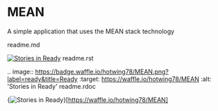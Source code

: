 # MEAN
A simple application that uses the MEAN stack technology

readme.md

[![Stories in Ready](https://badge.waffle.io/hotwing78/MEAN.png?label=ready&title=Ready)](http://waffle.io/hotwing78/MEAN)
readme.rst

.. image:: https://badge.waffle.io/hotwing78/MEAN.png?label=ready&title=Ready 
 :target: https://waffle.io/hotwing78/MEAN 
 :alt: 'Stories in Ready'
readme.rdoc

{<img alt='Stories in Ready' src='https://badge.waffle.io/hotwing78/MEAN.png?label=ready&title=Ready' />}[https://waffle.io/hotwing78/MEAN]

